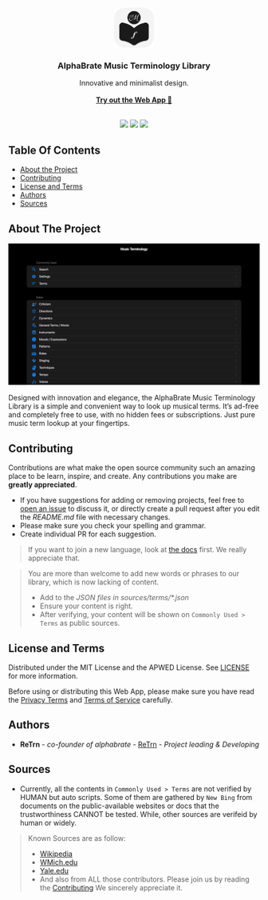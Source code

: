 <br/>
<p align="center">
  <a href="https://github.com/musicterms/musicterms.github.io">
    <img src="https://github.com/musicterms/musicterms.github.io/blob/main/icon-smooth.png?raw=true" alt="Logo" width="80" height="80">
  </a>

  <h3 align="center">AlphaBrate Music Terminology Library</h3>

  <p align="center">
    Innovative and minimalist design.
    <br/>
    <br/>
    <a href="https://musicterms.github.io"><strong>Try out the Web App 🔗</strong></a>
    <br/>
    <br/>
  </p>
</p>

<p align="center">
  <img src="https://img.shields.io/github/contributors/musicterms/musicterms.github.io?color=dark-green">
  <img src="https://img.shields.io/github/issues/musicterms/musicterms.github.io">
  <img src="https://img.shields.io/github/license/musicterms/musicterms.github.io">
</p>


## Table Of Contents

* [About the Project](#about-the-project)
* [Contributing](#contributing)
* [License and Terms](#license-and-terms)
* [Authors](#authors)
* [Sources](#sources)

## About The Project

![Screen Shot](https://github.com/musicterms/musicterms.github.io/blob/main/img/desktop.png?raw=true)

Designed with innovation and elegance, the AlphaBrate Music Terminology Library is a simple and convenient way to look up musical terms. It’s ad-free and completely free to use, with no hidden fees or subscriptions. Just pure music term lookup at your fingertips.

## Contributing

Contributions are what make the open source community such an amazing place to be learn, inspire, and create. Any contributions you make are **greatly appreciated**.
* If you have suggestions for adding or removing projects, feel free to [open an issue](https://github.com/musicterms/musicterms.github.io/issues/new) to discuss it, or directly create a pull request after you edit the *README.md* file with necessary changes.
* Please make sure you check your spelling and grammar.
* Create individual PR for each suggestion.

> If you want to join a new language, look at [the docs](https://alphabrate.github.io/trueview/doc.html?content=https://raw.githubusercontent.com/musicterms/musicterms.github.io/main/source/lang/join-a-language.md&title=Join%20a%20new%20language.&author=AlphaBrate&date=Music%20Terms%20Team) first. We really appreciate that.

> You are more than welcome to add new words or phrases to our library, which is now lacking of content.
> - Add to the *JSON files in sources/terms/\*.json*
> - Ensure your content is right.
> - After verifying, your content will be shown on `Commonly Used > Terms` as public sources.

## License and Terms

Distributed under the MIT License and the APWED License. See [LICENSE](https://github.com/musicterms/musicterms.github.io?tab=License-1-ov-file) for more information.

Before using or distributing this Web App, please make sure you have read the [Privacy Terms](https://alphabrate.github.io/trueview/doc.html?content=https://raw.githubusercontent.com/musicterms/musicterms.github.io/main/terms/privacy.md&title=Privacy%20Terms&author=AlphaBrate&date=Music%20Terms%20Team)  and [Terms of Service](https://alphabrate.github.io/trueview/doc.html?content=https://raw.githubusercontent.com/musicterms/musicterms.github.io/main/terms/conditions.md&title=Terms%20of%20Service&author=AlphaBrate&date=Music%20Terms%20Team) carefully.

## Authors

* **ReTrn** - *co-founder of alphabrate* - [ReTrn](https://github.com/rtzg) - *Project leading & Developing*

## Sources

* Currently, all the contents in `Commonly Used > Terms` are not verified by HUMAN but auto scripts. Some of them are gathered by `New Bing` from documents on the public-available websites or docs that the trustworthiness CANNOT be tested. While, other sources are verifeid by human or widely.

> Known Sources are as follow:
> - [Wikipedia](https://en.wikipedia.org/wiki/Glossary_of_music_terminology)
> - [WMich.edu](https://wmich.edu/mus-gened/mus150/Glossary.pdf)
> - [Yale.edu](https://web.library.yale.edu/cataloging/music/Common-terms-used-in-German-music-publications-and-thematic-indices)
> - And also from ALL those contributors. Please join us by reading the [Contributing](#contributing) We sincerely appreciate it.
